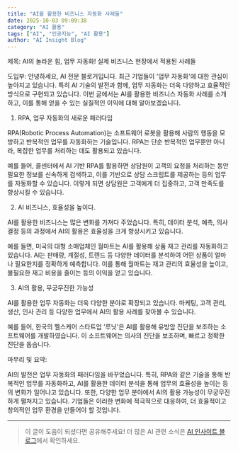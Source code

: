 ```yaml
---
title: "AI를 활용한 비즈니스 자동화 사례들"
date: 2025-10-03 09:09:38
category: "AI 활용"
tags: ["AI", "인공지능", "AI 활용"]
author: "AI Insight Blog"
---
```


제목: AI의 놀라운 힘, 업무 자동화! 실제 비즈니스 현장에서 적용된 사례들

도입부:
안녕하세요, AI 전문 블로거입니다. 최근 기업들이 '업무 자동화'에 대한 관심이 높아지고 있습니다. 특히 AI 기술의 발전과 함께, 업무 자동화는 더욱 다양하고 효율적인 방식으로 구현되고 있습니다. 이번 글에서는 AI를 활용한 비즈니스 자동화 사례를 소개하고, 이를 통해 얻을 수 있는 실질적인 이익에 대해 알아보겠습니다.

1. RPA, 업무 자동화의 새로운 패러다임

RPA(Robotic Process Automation)는 소프트웨어 로봇을 활용해 사람의 행동을 모방하고 반복적인 업무를 자동화하는 기술입니다. RPA는 단순 반복적인 업무뿐만 아니라, 복잡한 업무를 처리하는 데도 활용되고 있습니다.

예를 들어, 콜센터에서 AI 기반 RPA를 활용하면 상담원이 고객의 요청을 처리하는 동안 필요한 정보를 신속하게 검색하고, 이를 기반으로 상담 스크립트를 제공하는 등의 업무를 자동화할 수 있습니다. 이렇게 되면 상담원은 고객에게 더 집중하고, 고객 만족도를 향상시킬 수 있습니다.

2. AI 비즈니스, 효율성을 높이다.

AI를 활용한 비즈니스는 많은 변화를 가져다 주었습니다. 특히, 데이터 분석, 예측, 의사결정 등의 과정에서 AI의 활용은 효율성을 크게 향상시키고 있습니다.

예를 들면, 미국의 대형 소매업체인 월마트는 AI를 활용해 상품 재고 관리를 자동화하고 있습니다. AI는 판매량, 계절성, 트렌드 등 다양한 데이터를 분석하여 어떤 상품이 얼마나 필요한지를 정확하게 예측합니다. 이를 통해 월마트는 재고 관리의 효율성을 높이고, 불필요한 재고 비용을 줄이는 등의 이익을 얻고 있습니다.

3. AI의 활용, 무궁무진한 가능성

AI를 활용한 업무 자동화는 더욱 다양한 분야로 확장되고 있습니다. 마케팅, 고객 관리, 생산, 인사 관리 등 다양한 업무에서 AI의 활용 사례를 찾아볼 수 있습니다.

예를 들어, 한국의 헬스케어 스타트업 '루닛'은 AI를 활용해 유방암 진단을 보조하는 소프트웨어를 개발하였습니다. 이 소프트웨어는 의사의 진단을 보조하며, 빠르고 정확한 진단을 돕습니다.

마무리 및 요약:

AI의 발전은 업무 자동화의 패러다임을 바꾸었습니다. 특히, RPA와 같은 기술을 통해 반복적인 업무를 자동화하고, AI를 활용한 데이터 분석을 통해 업무의 효율성을 높이는 등의 변화가 일어나고 있습니다. 또한, 다양한 업무 분야에서 AI의 활용 가능성이 무궁무진하게 펼쳐지고 있습니다. 기업들은 이러한 변화에 적극적으로 대응하여, 더 효율적이고 창의적인 업무 환경을 만들어야 할 것입니다.

---

> 이 글이 도움이 되셨다면 공유해주세요! 
> 더 많은 AI 관련 소식은 [AI 인사이트 블로그](https://tonyhwang1004.github.io/ai-insight-blog)에서 확인하세요.
